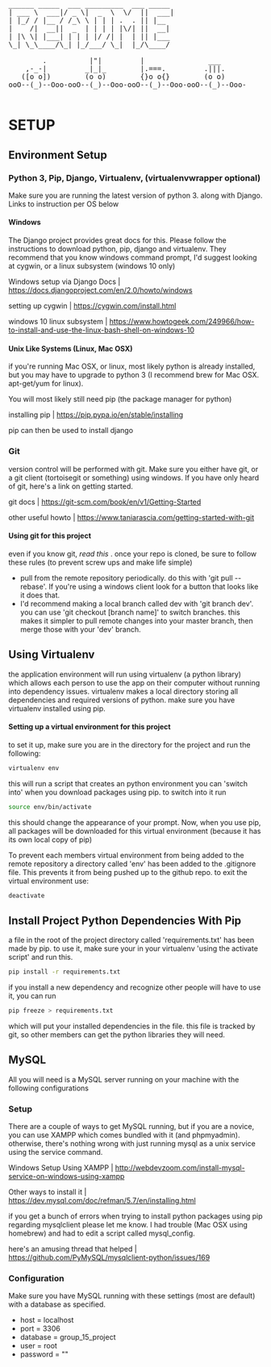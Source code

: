 <pre>
______ _____  ___ _________  ___ _____ 
| ___ \  ___|/ _ \|  _  \  \/  ||  ___|
| |_/ / |__ / /_\ \ | | | .  . || |__  
|    /|  __||  _  | | | | |\/| ||  __| 
| |\ \| |___| | | | |/ /| |  | || |___ 
\_| \_\____/\_| |_/___/ \_|  |_/\____/ 

        .          |"|         |               ___      
    ,-_-|         _|_|_        |.===.         .|||.     
   ([o o])        (o o)        {}o o{}        (o o)     
ooO--(_)--Ooo-ooO--(_)--Ooo-ooO--(_)--Ooo-ooO--(_)--Ooo-

</pre>

# SETUP

## Environment Setup
### Python 3, Pip, Django, Virtualenv, (virtualenvwrapper optional)
Make sure you are running the latest version of python 3. along with Django.
Links to instruction per OS below

#### Windows
The Django project provides great docs for this. Please follow the instructions to
download python, pip, django and virtualenv. They recommend that you know windows
command prompt, I'd suggest looking at cygwin, or a linux subsystem (windows 10 only)

Windows setup via Django Docs | https://docs.djangoproject.com/en/2.0/howto/windows

setting up cygwin | https://cygwin.com/install.html

windows 10 linux subsystem | https://www.howtogeek.com/249966/how-to-install-and-use-the-linux-bash-shell-on-windows-10

#### Unix Like Systems (Linux, Mac OSX)
if you're running Mac OSX, or linux, most likely python is already installed, but you
may have to upgrade to python 3 (I recommend brew for Mac OSX. apt-get/yum for linux).

You will most likely still need pip (the package manager for python)

installing pip | https://pip.pypa.io/en/stable/installing

pip can then be used to install django

### Git
version control will be performed with git. Make sure you either have git, or a git client (tortoisegit or something) using windows. If you have only heard of git, here's a link on getting started.

git docs | https://git-scm.com/book/en/v1/Getting-Started

other useful howto | https://www.taniarascia.com/getting-started-with-git

#### Using git for this project
even if you know git, *read this* . once your repo is cloned, be sure to follow these rules (to prevent screw ups and make life simple)
* pull from the remote repository periodically. do this with 'git pull --rebase'. If you're using a windows client look for a button that looks like it does that.
* I'd recommend making a local branch called dev with 'git branch dev'. you can use 'git checkout [branch name]' to switch branches. this makes it simpler to pull remote changes into your master branch, then merge those with your 'dev' branch.

## Using Virtualenv 
the application environment will run using virtualenv (a python library) which allows each person to use the app on their computer without running into dependency issues. virtualenv makes a local directory storing all dependencies and required versions of python. make sure you have virtualenv installed using pip.

#### Setting up a virtual environment for this project
to set it up, make sure you are in the directory for the project and run the following:

```sh
virtualenv env
```
this will run a script that creates an python environment you can 'switch into' when you download packages using pip. to switch into it run

```sh
source env/bin/activate
```
this should change the appearance of your prompt. Now, when you use pip, all packages will be downloaded for this virtual environment (because it has its own local copy of pip)

To prevent each members virtual environment from being added to the remote repository a directory called 'env' has been added to the .gitignore file. This prevents it from being pushed up to the github repo. to exit the virtual environment use:

```sh
deactivate
```

## Install Project Python Dependencies With Pip 
a file in the root of the project directory called 'requirements.txt' has been made by pip. to use it, make sure your in your virtualenv 'using the activate script' and run this.

```sh
pip install -r requirements.txt
```

if you install a new dependency and recognize other people will have to use it, you can run
```sh
pip freeze > requirements.txt
```

which will put your installed dependencies in the file. this file is tracked by git, so other members can get the python libraries they will need.

## MySQL
All you will need is a MySQL server running on your machine with the following configurations

### Setup
There are a couple of ways to get MySQL running, but if you are a novice, you can use XAMPP which comes bundled with it (and phpmyadmin). otherwise, there's nothing wrong with just running mysql as a unix service using the service command. 

Windows Setup Using XAMPP | http://webdevzoom.com/install-mysql-service-on-windows-using-xampp

Other ways to install it | https://dev.mysql.com/doc/refman/5.7/en/installing.html

if you get a bunch of errors when trying to install python packages using pip regarding mysqlclient please let me know. I had trouble (Mac OSX using homebrew) and had to edit a script called mysql_config.

here's an amusing thread that helped | https://github.com/PyMySQL/mysqlclient-python/issues/169

### Configuration
Make sure you have MySQL running with these settings (most are default) with a database as specified.
* host = localhost
* port = 3306 
* database = group_15_project 
* user = root
* password = ""
